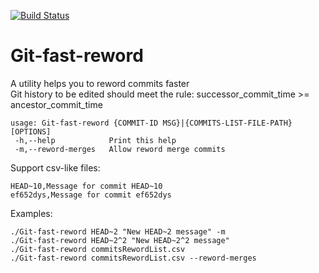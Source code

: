 [![Build Status](https://travis-ci.com/shchuko/Git-fast-reword.svg?branch=master)](https://travis-ci.com/shchuko/Git-fast-reword)

# Git-fast-reword

A utility helps you to reword commits faster  
Git history to be edited should meet the rule: successor_commit_time >= ancestor_commit_time   

```
usage: Git-fast-reword {COMMIT-ID MSG}|{COMMITS-LIST-FILE-PATH} [OPTIONS]
 -h,--help            Print this help
 -m,--reword-merges   Allow reword merge commits
```

Support csv-like files:
```
HEAD~10,Message for commit HEAD~10
ef652dys,Message for commit ef652dys
```

Examples:
```
./Git-fast-reword HEAD~2 "New HEAD~2 message" -m
./Git-fast-reword HEAD~2^2 "New HEAD~2^2 message"
./Git-fast-reword commitsRewordList.csv 
./Git-fast-reword commitsRewordList.csv --reword-merges
```
